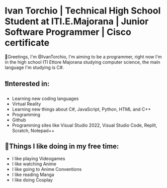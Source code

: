# Ivan Torchio | Technical High School Student at ITI.E.Majorana | Junior Software Programmer | Cisco certificate

👋Greetings, I'm @IvanTorchio, I'm aiming to be a programmer, right now I'm in the high school ITI Ettore Majorana studying computer science, the main language I'm studying is C#.

## ❗Interested in:

- Learning new coding languages
- Virtual Reality
- Learning new things about C#, JavaScript, Python, HTML and C++
- Programming
- Github
- Programming sites like Visual Studio 2022, Visual Studio Code, Replit, Scratch, Notepad++

## 🗿Things I like doing in my free time:

- I like playing Videogames
- I like watching Anime
- I like going to Anime Conventions
- I like reading Manga
- I like doing Cosplay
